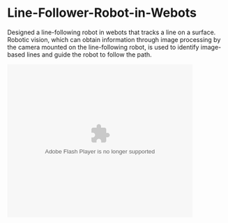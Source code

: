 # Line-Follower-Robot-in-Webots
Designed a line-following robot in webots that tracks a line on a surface. Robotic vision, which can obtain information through image processing by the camera mounted on the line-following robot, is used to identify image-based lines and guide the robot to follow the path.
<object width="425" height="350">
  <param name="PID implemented line follower robot in Webots" value="https://youtu.be/EL9uTt0-J8c" />
  <param name="wmode" value="transparent" />
  <embed src="https://youtu.be/EL9uTt0-J8c"
         type="application/x-shockwave-flash"
         wmode="transparent" width="425" height="350" />
</object>
